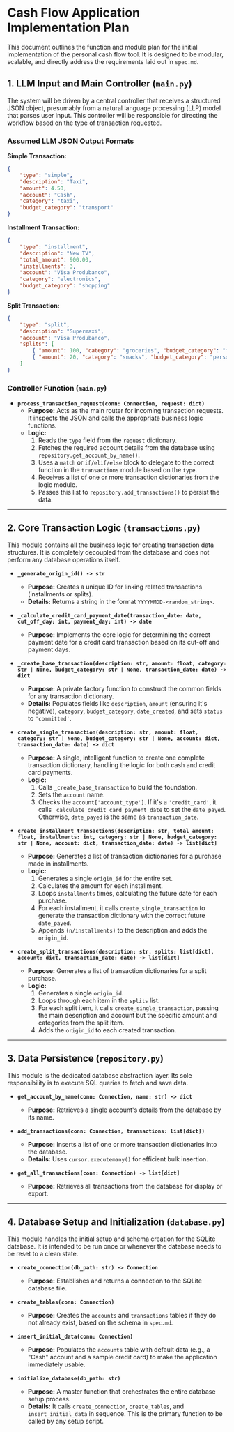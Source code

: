# Cash Flow Application Implementation Plan

This document outlines the function and module plan for the initial implementation of the personal cash flow tool. It is designed to be modular, scalable, and directly address the requirements laid out in `spec.md`.

## 1. LLM Input and Main Controller (`main.py`)

The system will be driven by a central controller that receives a structured JSON object, presumably from a natural language processing (LLP) model that parses user input. This controller will be responsible for directing the workflow based on the type of transaction requested.

### Assumed LLM JSON Output Formats

**Simple Transaction:**
```json
{
    "type": "simple",
    "description": "Taxi",
    "amount": 4.50,
    "account": "Cash",
    "category": "taxi",
    "budget_category": "transport"
}
```

**Installment Transaction:**
```json
{
    "type": "installment",
    "description": "New TV",
    "total_amount": 900.00,
    "installments": 3,
    "account": "Visa Produbanco",
    "category": "electronics",
    "budget_category": "shopping"
}
```

**Split Transaction:**
```json
{
    "type": "split",
    "description": "Supermaxi",
    "account": "Visa Produbanco",
    "splits": [
        { "amount": 100, "category": "groceries", "budget_category": "food" },
        { "amount": 20, "category": "snacks", "budget_category": "personal" }
    ]
}
```

### Controller Function (`main.py`)

-   **`process_transaction_request(conn: Connection, request: dict)`**
    -   **Purpose:** Acts as the main router for incoming transaction requests. It inspects the JSON and calls the appropriate business logic functions.
    -   **Logic:**
        1.  Reads the `type` field from the `request` dictionary.
        2.  Fetches the required account details from the database using `repository.get_account_by_name()`.
        3.  Uses a `match` or `if/elif/else` block to delegate to the correct function in the `transactions` module based on the `type`.
        4.  Receives a list of one or more transaction dictionaries from the logic module.
        5.  Passes this list to `repository.add_transactions()` to persist the data.

---

## 2. Core Transaction Logic (`transactions.py`)

This module contains all the business logic for creating transaction data structures. It is completely decoupled from the database and does not perform any database operations itself.

-   **`_generate_origin_id() -> str`**
    -   **Purpose:** Creates a unique ID for linking related transactions (installments or splits).
    -   **Details:** Returns a string in the format `YYYYMMDD-<random_string>`.

-   **`_calculate_credit_card_payment_date(transaction_date: date, cut_off_day: int, payment_day: int) -> date`**
    -   **Purpose:** Implements the core logic for determining the correct payment date for a credit card transaction based on its cut-off and payment days.

-   **`_create_base_transaction(description: str, amount: float, category: str | None, budget_category: str | None, transaction_date: date) -> dict`**
    -   **Purpose:** A private factory function to construct the common fields for any transaction dictionary.
    -   **Details:** Populates fields like `description`, `amount` (ensuring it's negative), `category`, `budget_category`, `date_created`, and sets `status` to `'committed'`.

-   **`create_single_transaction(description: str, amount: float, category: str | None, budget_category: str | None, account: dict, transaction_date: date) -> dict`**
    -   **Purpose:** A single, intelligent function to create one complete transaction dictionary, handling the logic for both cash and credit card payments.
    -   **Logic:**
        1.  Calls `_create_base_transaction` to build the foundation.
        2.  Sets the `account` name.
        3.  Checks the `account['account_type']`. If it's a `'credit_card'`, it calls `_calculate_credit_card_payment_date` to set the `date_payed`. Otherwise, `date_payed` is the same as `transaction_date`.

-   **`create_installment_transactions(description: str, total_amount: float, installments: int, category: str | None, budget_category: str | None, account: dict, transaction_date: date) -> list[dict]`**
    -   **Purpose:** Generates a list of transaction dictionaries for a purchase made in installments.
    -   **Logic:**
        1.  Generates a single `origin_id` for the entire set.
        2.  Calculates the amount for each installment.
        3.  Loops `installments` times, calculating the future date for each purchase.
        4.  For each installment, it calls `create_single_transaction` to generate the transaction dictionary with the correct future `date_payed`.
        5.  Appends `(n/installments)` to the description and adds the `origin_id`.

-   **`create_split_transactions(description: str, splits: list[dict], account: dict, transaction_date: date) -> list[dict]`**
    -   **Purpose:** Generates a list of transaction dictionaries for a split purchase.
    -   **Logic:**
        1.  Generates a single `origin_id`.
        2.  Loops through each item in the `splits` list.
        3.  For each split item, it calls `create_single_transaction`, passing the main description and account but the specific amount and categories from the split item.
        4.  Adds the `origin_id` to each created transaction.

---

## 3. Data Persistence (`repository.py`)

This module is the dedicated database abstraction layer. Its sole responsibility is to execute SQL queries to fetch and save data.

-   **`get_account_by_name(conn: Connection, name: str) -> dict`**
    -   **Purpose:** Retrieves a single account's details from the database by its name.

-   **`add_transactions(conn: Connection, transactions: list[dict])`**
    -   **Purpose:** Inserts a list of one or more transaction dictionaries into the database.
    -   **Details:** Uses `cursor.executemany()` for efficient bulk insertion.

-   **`get_all_transactions(conn: Connection) -> list[dict]`**
    -   **Purpose:** Retrieves all transactions from the database for display or export.

---

## 4. Database Setup and Initialization (`database.py`)

This module handles the initial setup and schema creation for the SQLite database. It is intended to be run once or whenever the database needs to be reset to a clean state.

-   **`create_connection(db_path: str) -> Connection`**
    -   **Purpose:** Establishes and returns a connection to the SQLite database file.

-   **`create_tables(conn: Connection)`**
    -   **Purpose:** Creates the `accounts` and `transactions` tables if they do not already exist, based on the schema in `spec.md`.

-   **`insert_initial_data(conn: Connection)`**
    -   **Purpose:** Populates the `accounts` table with default data (e.g., a "Cash" account and a sample credit card) to make the application immediately usable.

-   **`initialize_database(db_path: str)`**
    -   **Purpose:** A master function that orchestrates the entire database setup process.
    -   **Details:** It calls `create_connection`, `create_tables`, and `insert_initial_data` in sequence. This is the primary function to be called by any setup script.